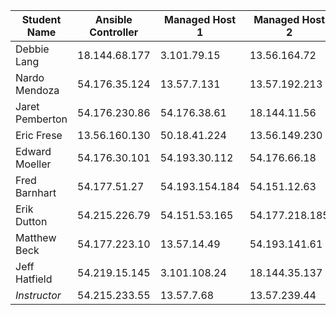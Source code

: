 | Student Name          | Ansible Controller       | Managed Host 1     | Managed Host 2     |
|-----------------------|--------------------------|--------------------|--------------------|
| Debbie Lang           | 18.144.68.177           | 3.101.79.15        | 13.56.164.72       |
| Nardo Mendoza         | 54.176.35.124           | 13.57.7.131        | 13.57.192.213      |
| Jaret Pemberton       | 54.176.230.86           | 54.176.38.61       | 18.144.11.56       |
| Eric Frese            | 13.56.160.130           | 50.18.41.224       | 13.56.149.230      |
| Edward Moeller        | 54.176.30.101           | 54.193.30.112      | 54.176.66.18       |
| Fred Barnhart         | 54.177.51.27            | 54.193.154.184     | 54.151.12.63       |
| Erik Dutton           | 54.215.226.79           | 54.151.53.165      | 54.177.218.185     |
| Matthew Beck          | 54.177.223.10           | 13.57.14.49        | 54.193.141.61      |
| Jeff Hatfield         | 54.219.15.145           | 3.101.108.24       | 18.144.35.137      |
| *Instructor*          | 54.215.233.55           | 13.57.7.68         | 13.57.239.44       |
